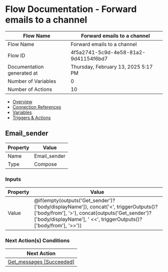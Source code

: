 ﻿# Flow Documentation \- Forward emails to a channel

| Flow Name                  | Forward emails to a channel              |
| -------------------------- | ---------------------------------------- |
| Flow Name                  | Forward emails to a channel              |
| Flow ID                    | 4f5a2741\-5c9d\-4e58\-81a2\-9d41154f6bd7 |
| Documentation generated at | Thursday, February 13, 2025 5:17 PM      |
| Number of Variables        | 0                                        |
| Number of Actions          | 10                                       |

- [Overview](../index-Forward-emails-to-a-channel(4f5a2741-5c9d-4e58-81a2-9d41154f6bd7).md)
- [Connection References](../connections-Forward-emails-to-a-channel(4f5a2741-5c9d-4e58-81a2-9d41154f6bd7).md)
- [Variables](../variables-Forward-emails-to-a-channel(4f5a2741-5c9d-4e58-81a2-9d41154f6bd7).md)
- [Triggers & Actions](../triggersactions-Forward-emails-to-a-channel(4f5a2741-5c9d-4e58-81a2-9d41154f6bd7).md)

## Email\_sender

| Property | Value         |
| -------- | ------------- |
| Name     | Email\_sender |
| Type     | Compose       |

### Inputs

| Property | Value                                                                                                                                                                                                                         |
| -------- | ----------------------------------------------------------------------------------------------------------------------------------------------------------------------------------------------------------------------------- |
| Value    | @if(empty(outputs('Get\_sender')?\['body\/displayName'\]), concat('\<', triggerOutputs()?\['body\/from'\], '\>'), concat(outputs('Get\_sender')?\['body\/displayName'\], ' \<\<', triggerOutputs()?\['body\/from'\], '\>\>')) |

### Next Action(s) Conditions

| Next Action                                                                                                      |
| ---------------------------------------------------------------------------------------------------------------- |
| [Get\_messages \[Succeeded\]](Get_messages-Forward-emails-to-a-channel(4f5a2741-5c9d-4e58-81a2-9d41154f6bd7).md) |
